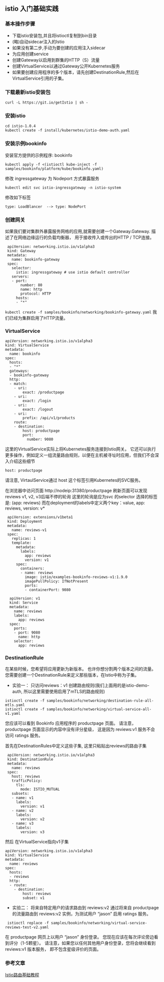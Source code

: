 ## istio 入门基础实践

### 基本操作步骤
- 下载istio安装包,并且将istioctl复制到bin目录
- (略)自动sidecar注入的Istio
- 如果没有第二步,手动为要创建的应用注入sidecar
- 为应用创建service
- 创建Gateway以启用到群集的HTTP（S）流量
- 创建VirtualService以通过Gateway公开Kubernetes服务
- 如果要创建应用程序的多个版本，请先创建DestinationRule,然后在VirtualService引用的子集。

### 下载最新istio安装包
    curl -L https://git.io/getIstio | sh -

### 安装istio
    cd istio-1.0.4
    kubectl create -f install/kubernetes/istio-demo-auth.yaml

### 安装示例bookinfo
   安装官方提供的示例程序: bookinfo

   ```kubectl apply -f <(istioctl kube-inject -f samples/bookinfo/platform/kube/bookinfo.yaml)```

   修改 ingressgateway 为 Nodeport 方式暴露服务

   ```kubectl edit svc istio-ingressgateway -n istio-system```

   修改如下标签

   ```type: LoadBlancer  --> type: NodePort```

### 创建网关
   如果我们要对集群外暴露服务网格的应用,就需要创建一个Gateway.Gateway. 描述了在网络边缘运行的负载均衡器，
   用于接收传入或传出的HTTP / TCP连接。

   ```
    apiVersion: networking.istio.io/v1alpha3
    kind: Gateway
    metadata:
      name: bookinfo-gateway
    spec:
      selector:
        istio: ingressgateway # use istio default controller
      servers:
      - port:
          number: 80
          name: http
          protocol: HTTP
        hosts:
        - "*"
   ```

   ```kubectl create -f samples/bookinfo/networking/bookinfo-gateway.yaml```
   我们已经为集群启用了HTTP流量。

### VirtualService
   ```
   apiVersion: networking.istio.io/v1alpha3
   kind: VirtualService
   metadata:
     name: bookinfo
   spec:
     hosts:
     - "*"
     gateways:
     - bookinfo-gateway
     http:
     - match:
       - uri:
           exact: /productpage
       - uri:
           exact: /login
       - uri:
           exact: /logout
       - uri:
           prefix: /api/v1/products
       route:
       - destination:
           host: productpage
           port:
             number: 9080
   ```
   这里的VirtualService实际上将Kubernetes服务连接到Istio网关。
   它还可以执行更多操作，例如定义一组流量路由规则，以便在主机被寻址时应用，但我们不会深入介绍这些细节

   ```host: productpage```

   请注意, VirtaulService通过 host 这个标签引用Kubernetes的SVC服务。

   在浏览器中访问页面 http://nodeip:31380/productpage
   刷新页面可以发现reviews v1, v2, v3后端不停的轮询
   这里的轮询是应为svc 的selector 选择的标签是: (app: reviews)
   而在deployment的labels中定义两个key：value,  app: reviews, version: v*

   ```
    apiVersion: extensions/v1beta1
    kind: Deployment
    metadata:
      name: reviews-v1
    spec:
      replicas: 1
      template:
        metadata:
          labels:
            app: reviews
            version: v1
        spec:
          containers:
          - name: reviews
            image: istio/examples-bookinfo-reviews-v1:1.9.0
            imagePullPolicy: IfNotPresent
            ports:
            - containerPort: 9080
   ```

  ```
    apiVersion: v1
    kind: Service
    metadata:
      name: reviews
      labels:
        app: reviews
    spec:
      ports:
      - port: 9080
        name: http
      selector:
        app: reviews
  ```

### DestinationRule
  在某些时候，您希望将应用更新为新版本。 也许你想分割两个版本之间的流量。
  您需要创建一个DestinationRule来定义那些版本，在Istio中称为子集。

   - 实验一： 只访问reviews：v1
   创建路由规则(我们上面用的是istio-demo-auth, 所以这里需要使用启用了mTLS的路由规则)
   ```
   istioctl create -f samples/bookinfo/networking/destination-rule-all-mtls.yaml
   istioctl create -f samples/bookinfo/networking/virtual-service-all-v1.yaml
   ```

   您应该可以看到 Bookinfo 应用程序的 productpage 页面。 请注意， productpage 页面显示的内容中没有评分星级，
   这是因为 reviews:v1 服务不会访问 ratings 服务。

   首先在DestinationRules中定义这些子集, 这里只粘贴出reviews的路由子集

   ```
    apiVersion: networking.istio.io/v1alpha3
    kind: DestinationRule
    metadata:
      name: reviews
    spec:
      host: reviews
      trafficPolicy:
        tls:
          mode: ISTIO_MUTUAL
      subsets:
      - name: v1
        labels:
          version: v1
      - name: v2
        labels:
          version: v2
      - name: v3
        labels:
          version: v3
   ```

   然后 在VirtualService指向v1子集

   ```
   apiVersion: networking.istio.io/v1alpha3
   kind: VirtualService
   metadata:
     name: reviews
   spec:
     hosts:
     - reviews
     http:
     - route:
       - destination:
           host: reviews
           subset: v1

   ```

   - 实验二： 将来自特定用户的请求路由到 reviews:v2
   通过将来自 productpage 的流量路由到 reviews:v2 实例，为测试用户 “jason” 启用 ratings 服务。

   ``` istioctl replace -f samples/bookinfo/networking/virtual-service-reviews-test-v2.yaml```

   在 productpage 网页上以用户 “jason” 身份登录。
   您现在应该在每次评论旁边看到评分（1-5颗星）。 请注意，如果您以任何其他用户身份登录，您将会继续看到 reviews:v1 版本服务，
   即不包含星级评价的页面。

### 参考文章
[Istio路由基础教程 ](https://mp.weixin.qq.com/s?__biz=MzIwNDIzODExOA==&mid=2650166449&idx=1&sn=aa8dc945151967ad591f8c14be5bb6b2&chksm=8ec1c8f8b9b641ee0396f38eebaa093243a15848021c6532b7cc2def579aa122c44aa9763a86&scene=21#wechat_redirect)